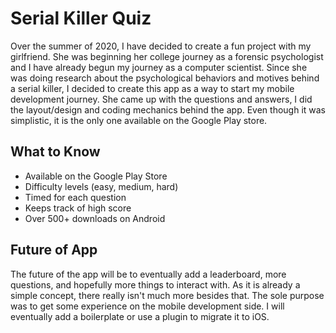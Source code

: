 # Serial Killer Quiz

Over the summer of 2020, I have decided to create a fun project with my girlfriend. She was beginning her college journey as a forensic psychologist and I have already begun my journey as a computer scientist. Since she was doing research about the psychological behaviors and motives behind a serial killer, I decided to create this app as a way to start my mobile development journey. She came up with the questions and answers, I did the layout/design and coding mechanics behind the app. Even though it was simplistic, it is the only one available on the Google Play store.

## What to Know
- Available on the Google Play Store
- Difficulty levels (easy, medium, hard)
- Timed for each question
- Keeps track of high score
- Over 500+ downloads on Android

## Future of App
The future of the app will be to eventually add a leaderboard, more questions, and hopefully more things to interact with. As it is already a simple concept, there really isn't much more besides that. The sole purpose was to get some experience on the mobile development side. I will eventually add a boilerplate or use a plugin to migrate it to iOS.

